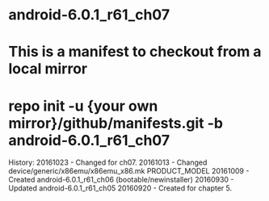 # android-6.0.1_r61_ch07
# This is a manifest to checkout from a local mirror
# repo init -u {your own mirror}/github/manifests.git -b android-6.0.1_r61_ch07

History:
20161023 - Changed for ch07.
20161013 - Changed device/generic/x86emu/x86emu_x86.mk PRODUCT_MODEL
20161009 - Created android-6.0.1_r61_ch06 (bootable/newinstaller)
20160930 - Updated android-6.0.1_r61_ch05
20160920 - Created for chapter 5.

